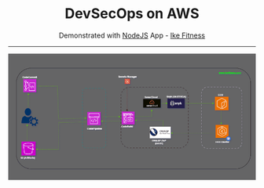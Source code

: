 <h1 align="center">DevSecOps on AWS</h1>

<p align="center">Demonstrated with <a href="https://nodejs.org">NodeJS</a> App - <a href="https://ike-fitness.onrender.com">Ike Fitness</a></p>

---

<div align="center" style="display: flex; flex-direction: column; justify-content: center; align-items: center;">
  <img src="ike-aws-architecture.gif" alt="Ike Fitness" width="800"/>
</div>
